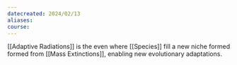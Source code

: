 ```yaml
---
datecreated: 2024/02/13
aliases: 
course:
---
```

[[Adaptive Radiations]] is the even where [[Species]] fill a new niche formed formed from [[Mass Extinctions]], enabling new evolutionary adaptations.